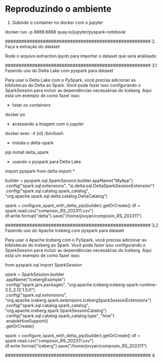# Reproduzindo o ambiente 

1. Subindo o container no docker com o jupyter 

docker run -p 8888:8888 quay.io/jupyter/pyspark-notebook

######################################################
2. Faça a extração do dataset 

Rode o arquivo extraction.ipynb para importar o dataset que será análisado


######################################################
3.1 Fazendo uso do Delta Lake com pyspark para dataset 

Para usar o Delta Lake com o PySpark, você precisa adicionar as bibliotecas do Delta ao Spark. Você pode fazer isso configurando o SparkSession para incluir as dependências necessárias do Iceberg. Aqui está um exemplo de como fazer isso:

- listar os containers

docker ps 

- acessando a imagem com o jupyter

docker exec -it [id] /bin/bash

- instala o delta-spark

pip install delta_spark

- usando o pyspark para Delta Lake

import pyspark
from delta import *

builder = pyspark.sql.SparkSession.builder.appName("MyApp") \
    .config("spark.sql.extensions", "io.delta.sql.DeltaSparkSessionExtension") \
    .config("spark.sql.catalog.spark_catalog", "org.apache.spark.sql.delta.catalog.DeltaCatalog")

spark = configure_spark_with_delta_pip(builder).getOrCreate()
df = spark.read.csv("composin_RS_202311.csv") 
df.write.format("delta").save("/home/jovyan/composin_RS_202311")

######################################################
3.2 Fazendo uso do Apache Iceberg com pyspark para dataset 

Para usar o Apache Iceberg com o PySpark, você precisa adicionar as bibliotecas do Iceberg ao Spark. Você pode fazer isso configurando o SparkSession para incluir as dependências necessárias do Iceberg. Aqui está um exemplo de como fazer isso:

from pyspark.sql import SparkSession

spark = SparkSession.builder \
    .appName("IcebergExample") \
    .config("spark.jars.packages", "org.apache.iceberg:iceberg-spark-runtime-3.5_2.12:1.5.0") \
    .config("spark.sql.extensions", "org.apache.iceberg.spark.extensions.IcebergSparkSessionExtensions") \
    .config("spark.sql.catalog.spark_catalog", "org.apache.iceberg.spark.SparkSessionCatalog") \
    .config("spark.sql.catalog.spark_catalog.type", "hive") \
    .enableHiveSupport() \
    .getOrCreate()

spark = configure_spark_with_delta_pip(builder).getOrCreate()
df = spark.read.csv("composin_RS_202311.csv") 
df.write.format("iceberg").save("/home/jovyan/composin_RS_202311")

######################################################
4. 
